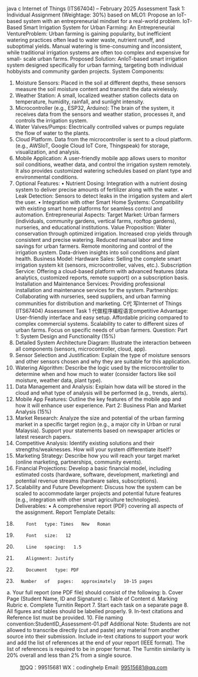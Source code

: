 java c
Internet of Things (ITS67404) – February 2025 
Assessment Task 1: Individual Assignment 
(Weightage: 30%) 
based on 
MLO1: Propose an IoT-based system with an entrepreneurial mindset for a real-world problem. 
IoT-Based Smart Irrigation System for Urban Farming: 
An Entrepreneurial VentureProblem: Urban   farming   is   gaining   popularity,   but   inefficient   watering   practices   often   lead   to   water   waste,   nutrient   runoff,   and   suboptimal   yields.   Manual   watering   is   time-consuming   and inconsistent, while   traditional   irrigation   systems   are   often too   complex   and   expensive   for   small-   scale urban farms.
Proposed Solution: AnIoT-based smart irrigation system designed specifically for   urban farming,   targeting both individual hobbyists and community garden projects.
System Components: 
1. Moisture Sensors: Placed   in   the   soil   at   different   depths,   these   sensors   measure   the   soil   moisture content and transmit the data wirelessly.
2. Weather    Station: A      small,      localized      weather      station      collects      data      on      temperature,   humidity, rainfall, and sunlight intensity.
3. Microcontroller (e.g., ESP32, Arduino): The brain   of the   system,   it receives   data   from   the sensors and weather station, processes it, and   controls the   irrigation   system.
4. Water Valves/Pumps: Electrically   controlled   valves   or   pumps   regulate   the   flow   of   water to the plants.
5. Cloud Platform. Data from the microcontroller is sent to a cloud   platform. (e.g., AWSIoT,   Google Cloud IoT Core, Thingspeak) for storage, visualization,   and   analysis.
6. Mobile Application: A user-friendly mobile   app   allows users   to   monitor   soil   conditions,   weather   data,   and   control   the   irrigation   system   remotely.   It   also   provides   customized   watering schedules based on plant type and environmental conditions.
7. Optional Features: 
• Nutrient Dosing: Integration with a nutrient dosing system to deliver precise amounts   of   fertilizer   along   with   the   water.
• Leak Detection: Sensors to detect leaks in the irrigation   system   and   alert the user.
• Integration with other Smart Home Systems: Compatibility with   existing   smart   home platforms for seamless control and   automation.
Entrepreneurial Aspects: 
Target Market: Urban   farmers   (individuals,   community   gardens, vertical   farms, rooftop   gardens), nurseries, and educational institutions.
Value Proposition: 
Water conservation through optimized irrigation.
Increased crop yields through consistent and precise watering.
Reduced manual labor and time savings for urban   farmers.
Remote   monitoring   and   control   of   the   irrigation   system.
Data-driven insights into soil conditions and plant health.
Business Model: 
Hardware   Sales:   Selling the   complete   smart   irrigation   system kit   (sensors,   microcontroller, valves, etc.).
Subscription      Service:    Offering    a      cloud-based      platform      with      advanced   features       (data       analytics,       customized         reports,       remote       support)       on       a   subscription basis.
Installation   and   Maintenance   Services:   Providing   professional   installation   and maintenance services for the   system.
Partnerships:      Collaborating    with    nurseries,       seed       suppliers,      and    urban   farming communities for distribution and marketing.
C代 写Internet of Things (ITS67404) Assessment Task 1
代做程序编程语言ompetitive Advantage: 
User-friendly interface   and easy   setup.
Affordable pricing compared to complex commercial systems.
Scalability to cater to different sizes of   urban   farms.
Focus   on   specific   needs   of   urban   farmers.
Question: 
Part 1: System Design and Functionality (15%) 
1. Detailed       System  Architecture Diagram: Illustrate the interaction   between all   components (sensors, microcontroller, cloud, app).
2. Sensor Selection and Justification: Explain   the   type of   moisture sensors and other sensors   chosen and why they are suitable for   this   application.
3. Watering Algorithm: Describe   the   logic   used   by   the   microcontroller   to   determine   when and how much to water (consider factors like soil moisture, weather data, plant type).
4. Data Management and Analysis: Explain how   data will   be   stored   in   the   cloud   and   what   type   of   analysis   will   be   performed   (e.g., trends, alerts).
5. Mobile App Features: Outline   the key features of   the mobile app and how it will enhance   user experience.
Part 2: Business Plan and Market Analysis (15%) 
1. Market Research: Analyze the size and   potential of   the urban farming market in a specific   target region (e.g., a major city in Urban or rural Malaysia). Support your statements based on newspaper articles or latest research papers.
2. Competitive Analysis: Identify   existing   solutions   and   their   strengths/weaknesses.   How   will your system differentiate itself?
3. Marketing Strategy: Describe how you will reach your target   market   (online   marketing,   partnerships, community   events).
4. Financial    Projections: Develop      a      basic      financial      model,      including      estimated      costs   (hardware,   software,   development,   marketing)   and   potential   revenue   streams   (hardware   sales, subscriptions).
5. Scalability and    Future Development: Discuss    how      the       system      can    be       scaled    to   accommodate   larger   projects   and   potential   future   features   (e.g.,   integration   with   other smart   agriculture   technologies).
Deliverables: 
•          A   comprehensive   report   (PDF)   covering   all   aspects   of   the   assignment.
Report Template Details: 
1.         Font   type: Times   New   Roman
2.         Font   size:   12
3.         Line   spacing:   1.5
4.         Alignment: Justify
5.         Document   type: PDF
6.       Number   of   pages:   approximately   10-15 pages
a.       Your full report (one   PDF   file)   should   consist   of   the   following:
b.       Cover Page (Student Name,   ID   and   Signature)
c.         Table of   Content
d.         Marking Rubric
e.         Complete Turnitin Report
7.         Start   each   task   on   a   separate   page
8.       All   figures   and tables   should be   labelled properly.
9.       In-text   citations   and   Reference   list must   be provided.
10.   File   naming   convention:StudentID_Assessment-01.pdf
Additional Note: 
Students are not allowed to transcribe directly   (cut and paste)   any material   from   another   source into their submission.
Include in-text citations to support your work and add the list   of   references   at the   end   of   your report (IEEE format). The list of   references is required to be in proper   format.
The Turnitin similarity is 20% overall and   less than   2%   from   a   single   source.

         
加QQ：99515681  WX：codinghelp  Email: 99515681@qq.com
